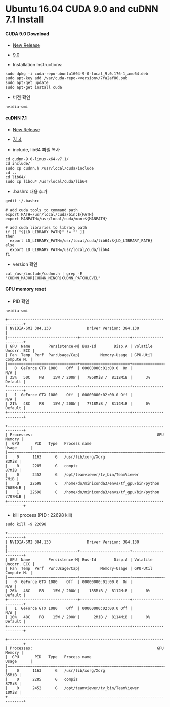 # Ubuntu 16.04 CUDA 9.0 and cuDNN 7.1 Install

#### CUDA 9.0 Download

- [New Release](https://developer.nvidia.com/cuda-downloads)

- [9.0](https://developer.nvidia.com/cuda-90-download-archive)

 - Installation Instructions:

 ```
sudo dpkg -i cuda-repo-ubuntu1604-9-0-local_9.0.176-1_amd64.deb
sudo apt-key add /var/cuda-repo-<version>/7fa2af80.pub
sudo apt-get update
sudo apt-get install cuda
```

- 버전 확인

`nvidia-smi`

#### cuDNN 7.1

- [New Release](https://developer.nvidia.com/rdp/cudnn-archive)

- [7.1.4](https://developer.nvidia.com/compute/machine-learning/cudnn/secure/v7.1.4/prod/9.0_20180516/cudnn-9.0-linux-x64-v7.1)

- include, lib64 파일 복사

```
cd cudnn-9.0-linux-x64-v7.1/
cd include/
sudo cp cudnn.h /usr/local/cuda/include
cd ..
cd lib64/
sudo cp libcu* /usr/local/cuda/lib64
```

- .bashrc 내용 추가

`gedit ~/.bashrc`

```
# add cuda tools to command path
export PATH=/usr/local/cuda/bin:${PATH}
export MANPATH=/usr/local/cuda/man:${MANPATH}

# add cuda libraries to library path
if [[ "${LD_LIBRARY_PATH}" != "" ]]
then
  export LD_LIBRARY_PATH=/usr/local/cuda/lib64:${LD_LIBRARY_PATH}
else
  export LD_LIBRARY_PATH=/usr/local/cuda/lib64
fi
```

- version 확인

`cat /usr/include/cudnn.h | grep -E "CUDNN_MAJOR|CUDNN_MINOR|CUDNN_PATCHLEVEL"`

#### GPU memory reset
 
- PID 확인
 
`nvidia-smi`
 
```
+-----------------------------------------------------------------------------+
| NVIDIA-SMI 384.130                Driver Version: 384.130                   |
|-------------------------------+----------------------+----------------------+
| GPU  Name        Persistence-M| Bus-Id        Disp.A | Volatile Uncorr. ECC |
| Fan  Temp  Perf  Pwr:Usage/Cap|         Memory-Usage | GPU-Util  Compute M. |
|===============================+======================+======================|
|   0  GeForce GTX 1080    Off  | 00000000:01:00.0  On |                  N/A |
| 35%   50C    P8    15W / 200W |   7868MiB /  8112MiB |      3%      Default |
+-------------------------------+----------------------+----------------------+
|   1  GeForce GTX 1080    Off  | 00000000:02:00.0 Off |                  N/A |
| 21%   48C    P8    15W / 200W |   7718MiB /  8114MiB |      0%      Default |
+-------------------------------+----------------------+----------------------+
                                                                               
+-----------------------------------------------------------------------------+
| Processes:                                                       GPU Memory |
|  GPU       PID   Type   Process name                             Usage      |
|=============================================================================|
|    0      1163      G   /usr/lib/xorg/Xorg                            83MiB |
|    0      2285      G   compiz                                        87MiB |
|    0      2452      G   /opt/teamviewer/tv_bin/TeamViewer              7MiB |
|    0     22698      C   /home/do/miniconda3/envs/tf_gpu/bin/python  7685MiB |
|    1     22698      C   /home/do/miniconda3/envs/tf_gpu/bin/python  7707MiB |
+-----------------------------------------------------------------------------+
```

- kill process (PID : 22698 kill)
 
`sudo kill -9 22698`
 
```
+-----------------------------------------------------------------------------+
| NVIDIA-SMI 384.130                Driver Version: 384.130                   |
|-------------------------------+----------------------+----------------------+
| GPU  Name        Persistence-M| Bus-Id        Disp.A | Volatile Uncorr. ECC |
| Fan  Temp  Perf  Pwr:Usage/Cap|         Memory-Usage | GPU-Util  Compute M. |
|===============================+======================+======================|
|   0  GeForce GTX 1080    Off  | 00000000:01:00.0  On |                  N/A |
| 26%   48C    P8    15W / 200W |    185MiB /  8112MiB |      0%      Default |
+-------------------------------+----------------------+----------------------+
|   1  GeForce GTX 1080    Off  | 00000000:02:00.0 Off |                  N/A |
| 10%   48C    P8    15W / 200W |      2MiB /  8114MiB |      0%      Default |
+-------------------------------+----------------------+----------------------+
                                                                               
+-----------------------------------------------------------------------------+
| Processes:                                                       GPU Memory |
|  GPU       PID   Type   Process name                             Usage      |
|=============================================================================|
|    0      1163      G   /usr/lib/xorg/Xorg                            85MiB |
|    0      2285      G   compiz                                        87MiB |
|    0      2452      G   /opt/teamviewer/tv_bin/TeamViewer             10MiB |
+-----------------------------------------------------------------------------+
```